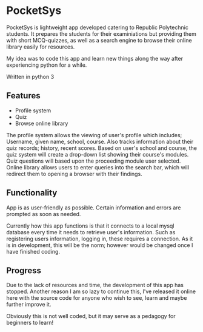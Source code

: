 # PocketSys
PocketSys is lightweight app developed catering to Republic Polytechnic students. It prepares the students for their examiniations but providing them with short MCQ-quizzes, as well as a search engine to browse their online library easily for resources.

My idea was to code this app and learn new things along the way after experiencing python for a while.

Written in python 3

## Features
+ Profile system
+ Quiz
+ Browse online library

The profile system allows the viewing of user's profile which includes; Username, given name, school, course. Also tracks information about their quiz records; history, recent scores. Based on user's school and course, the quiz system will create a drop-down list showing their course's modules. Quiz questions will based upon the proceeding module user selected. Online library allows users to enter queries into the search bar, which will redirect them to opening a browser with their findings.

## Functionality
App is as user-friendly as possible. Certain information and errors are prompted as soon as needed.

Currently how this app functions is that it connects to a local mysql database every time it needs to retrieve user's information. Such as registering users information, logging in, these requires a connection. As it is in development, this will be the norm; however would be changed once I have finished coding.

## Progress
Due to the lack of resources and time, the development of this app has stopped. Another reason I am so lazy to continue this, I've released it online here with the source code for anyone who wish to see, learn and maybe further improve it.

Obviously this is not well coded, but it may serve as a pedagogy for beginners to learn!
